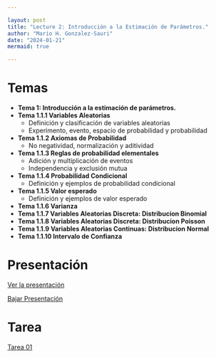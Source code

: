 ```yaml
---

layout: post
title: "Lecture 2: Introducción a la Estimación de Parámetros."
author: "Mario H. Gonzalez-Sauri"
date: "2024-01-21"
mermaid: true

---
```


<!--  FORMAT: https://github.com/adam-p/markdown-here/wiki/Markdown-Cheatsheet -->

# Temas


- **Tema 1: Introducción a la estimación de parámetros.**
- **Tema 1.1.1 Variables Aleatorias**
    - Definición y clasificación de variables aleatorias
    - Experimento, evento, espacio de probabilidad y probabilidad
- **Tema 1.1.2 Axiomas de Probabilidad**
    - No negatividad, normalización y aditividad
- **Tema 1.1.3 Reglas de probabilidad elementales**
    - Adición y multiplicación de eventos
    - Independencia y exclusión mutua
- **Tema 1.1.4 Probabilidad Condicional**
    - Definición y ejemplos de probabilidad condicional
- **Tema 1.1.5 Valor esperado**
    - Definición y ejemplos de valor esperado
- **Tema 1.1.6 Varianza**
- **Tema 1.1.7 Variables Aleatorias Discreta: Distribucion Binomial**
- **Tema 1.1.8 Variables Aleatorias Discreta: Distribucion Poisson**
- **Tema 1.1.9 Variables Aleatorias Continuas: Distribucion Normal**
- **Tema 1.1.10 Intervalo de Confianza**


# Presentación


[Ver la presentación](https://raw.githack.com/Wario84/MAT_2409_DATA_ANALYSIS_II/master/_posts/lectures/MAT2409_02.html)


<a href="https://downgit.github.io/#/home?url=https://github.com/Wario84/MAT_2409_DATA_ANALYSIS_II/blob/master/_posts/lectures/MAT2409_02.html" download>
  Bajar Presentación
</a>

# Tarea

[Tarea 01](https://forms.gle/NraudFdEdKFLfsdB8)













